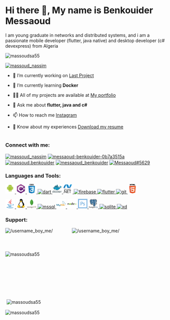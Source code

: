 <h1 align="left">Hi there 👋, My name is Benkouider Messaoud</h1>

I am young graduate in networks and distributed systems, and i am a passionate mobile developer (flutter, java native) and desktop developer (c# devexpress) from Algeria

<p align="left"> <img src="https://komarev.com/ghpvc/?username=massoudsa55&label=Profile%20views&color=0e75b6&style=flat" alt="massoudsa55" /> </p>


<p align="left"> <a href="https://twitter.com/massoud_nassim" target="blank"><img src="https://img.shields.io/twitter/follow/massoud_nassim?logo=twitter&style=for-the-badge" alt="massoud_nassim" /></a> </p>


- 🔭 I’m currently working on [Last Project](https://github.com/massoudsa55/Smart-Farm-Flutter-App)

- 🌱 I’m currently learning **Docker**

- 👨‍💻 All of my projects are available at [My portfolio](https://my_portfolio.com/)

- 💬 Ask me about **flutter, java and c#**

- 📫 How to reach me [Instagram](https://instagram.com/messaoud_benkouider)

- 📄 Know about my experiences [Download my resume](https://drive.google.com/file/d/1osX9FJCptqxTikRV1JzkK8hqUqGeP100/view?usp=sharing)

<h1 align="center">                     </h1>

<h3 align="left">Connect with me:</h3>
<p align="left">
<a href="https://twitter.com/massoud_nassim" target="blank"><img align="center" src="https://raw.githubusercontent.com/rahuldkjain/github-profile-readme-generator/master/src/images/icons/Social/twitter.svg" alt="massoud_nassim" height="30" width="30" /></a>
<a href="https://linkedin.com/in/messaoud-benkouider-0b7a3515a" target="blank"><img align="center" src="https://raw.githubusercontent.com/rahuldkjain/github-profile-readme-generator/master/src/images/icons/Social/linked-in-alt.svg" alt="messaoud-benkouider-0b7a3515a" height="30" width="30" /></a>
<a href="https://fb.com/massoud.benkouider" target="blank"><img align="center" src="https://raw.githubusercontent.com/rahuldkjain/github-profile-readme-generator/master/src/images/icons/Social/facebook.svg" alt="massoud.benkouider" height="30" width="30" /></a>
<a href="https://instagram.com/messaoud_benkouider" target="blank"><img align="center" src="https://raw.githubusercontent.com/rahuldkjain/github-profile-readme-generator/master/src/images/icons/Social/instagram.svg" alt="messaoud_benkouider" height="30" width="30" /></a>
<a href="https://discord.gg/Messaoud#5629" target="blank"><img align="center" src="https://raw.githubusercontent.com/rahuldkjain/github-profile-readme-generator/master/src/images/icons/Social/discord.svg" alt="Messaoud#5629" height="30" width="30" /></a>
</p>

<h3 align="left">Languages and Tools:</h3>
<p align="left"> <a href="https://developer.android.com" target="_blank" rel="noreferrer"> <img src="https://raw.githubusercontent.com/devicons/devicon/master/icons/android/android-original-wordmark.svg" alt="android" width="30" height="30"/> </a> <a href="https://www.w3schools.com/cs/" target="_blank" rel="noreferrer"> <img src="https://raw.githubusercontent.com/devicons/devicon/master/icons/csharp/csharp-original.svg" alt="csharp" width="30" height="30"/> </a> <a href="https://www.w3schools.com/css/" target="_blank" rel="noreferrer"> <img src="https://raw.githubusercontent.com/devicons/devicon/master/icons/css3/css3-original-wordmark.svg" alt="css3" width="30" height="30"/> </a> <a href="https://dart.dev" target="_blank" rel="noreferrer"> <img src="https://www.vectorlogo.zone/logos/dartlang/dartlang-icon.svg" alt="dart" width="30" height="30"/> </a> <a href="https://www.docker.com/" target="_blank" rel="noreferrer"> <img src="https://raw.githubusercontent.com/devicons/devicon/master/icons/docker/docker-original-wordmark.svg" alt="docker" width="30" height="30"/> </a> <a href="https://dotnet.microsoft.com/" target="_blank" rel="noreferrer"> <img src="https://raw.githubusercontent.com/devicons/devicon/master/icons/dot-net/dot-net-original-wordmark.svg" alt="dotnet" width="30" height="30"/> </a> <a href="https://firebase.google.com/" target="_blank" rel="noreferrer"> <img src="https://www.vectorlogo.zone/logos/firebase/firebase-icon.svg" alt="firebase" width="30" height="30"/> </a> <a href="https://flutter.dev" target="_blank" rel="noreferrer"> <img src="https://www.vectorlogo.zone/logos/flutterio/flutterio-icon.svg" alt="flutter" width="30" height="30"/> </a> <a href="https://git-scm.com/" target="_blank" rel="noreferrer"> <img src="https://www.vectorlogo.zone/logos/git-scm/git-scm-icon.svg" alt="git" width="30" height="30"/> </a> <a href="https://www.w3.org/html/" target="_blank" rel="noreferrer"> <img src="https://raw.githubusercontent.com/devicons/devicon/master/icons/html5/html5-original-wordmark.svg" alt="html5" width="30" height="30"/> </a></p>
<p align="left"> <a href="https://www.java.com" target="_blank" rel="noreferrer"> <img src="https://raw.githubusercontent.com/devicons/devicon/master/icons/java/java-original.svg" alt="java" width="30" height="30"/> </a> <a href="https://www.linux.org/" target="_blank" rel="noreferrer"> <img src="https://raw.githubusercontent.com/devicons/devicon/master/icons/linux/linux-original.svg" alt="linux" width="30" height="30"/> </a> <a href="https://www.mongodb.com/" target="_blank" rel="noreferrer"> <img src="https://raw.githubusercontent.com/devicons/devicon/master/icons/mongodb/mongodb-original-wordmark.svg" alt="mongodb" width="30" height="30"/> </a> <a href="https://www.microsoft.com/en-us/sql-server" target="_blank" rel="noreferrer"> <img src="https://www.svgrepo.com/show/303229/microsoft-sql-server-logo.svg" alt="mssql" width="30" height="30"/> </a> <a href="https://www.mysql.com/" target="_blank" rel="noreferrer"> <img src="https://raw.githubusercontent.com/devicons/devicon/master/icons/mysql/mysql-original-wordmark.svg" alt="mysql" width="30" height="30"/> </a> <a href="https://nodejs.org" target="_blank" rel="noreferrer"> <img src="https://raw.githubusercontent.com/devicons/devicon/master/icons/nodejs/nodejs-original-wordmark.svg" alt="nodejs" width="30" height="30"/> </a> <a href="https://www.photoshop.com/en" target="_blank" rel="noreferrer"> <img src="https://raw.githubusercontent.com/devicons/devicon/master/icons/photoshop/photoshop-line.svg" alt="photoshop" width="30" height="30"/> </a> <a href="https://www.postgresql.org" target="_blank" rel="noreferrer"> <img src="https://raw.githubusercontent.com/devicons/devicon/master/icons/postgresql/postgresql-original-wordmark.svg" alt="postgresql" width="30" height="30"/> </a> <a href="https://www.sqlite.org/" target="_blank" rel="noreferrer"> <img src="https://www.vectorlogo.zone/logos/sqlite/sqlite-icon.svg" alt="sqlite" width="30" height="30"/> </a> <a href="https://www.adobe.com/products/xd.html" target="_blank" rel="noreferrer"> <img src="https://cdn.worldvectorlogo.com/logos/adobe-xd.svg" alt="xd" width="30" height="30"/> </a> </p>

<h3 align="left">Support:</h3>
<p><a href="https://www.buymeacoffee.com//username_boy_me/"> <img align="left" src="https://cdn.buymeacoffee.com/buttons/v2/default-yellow.png" height="50" width="210" alt="/username_boy_me/" /></a><a href="https://ko-fi.com//username_boy_me/"> <img align="left" src="https://cdn.ko-fi.com/cdn/kofi3.png?v=3" height="50" width="210" alt="/username_boy_me/" /></a></p>

<br></br>
<h1 align="center">                     </h1>

<p><img align="left" src="https://github-readme-stats.vercel.app/api/top-langs?username=massoudsa55&show_icons=true&locale=en&layout=compact" alt="massoudsa55" /></p>
<br></br>
<br></br>
<br></br>
<br></br>

<p>&nbsp;<img align="center" src="https://github-readme-stats.vercel.app/api?username=massoudsa55&show_icons=true&locale=en" alt="massoudsa55" /></p>

<p><img align="center" src="https://github-readme-streak-stats.herokuapp.com/?user=massoudsa55&" alt="massoudsa55" /></p>
